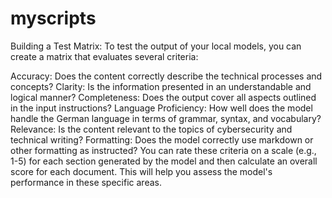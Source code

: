 # myscripts


Building a Test Matrix:
To test the output of your local models, you can create a matrix that evaluates several criteria:

Accuracy: Does the content correctly describe the technical processes and concepts?
Clarity: Is the information presented in an understandable and logical manner?
Completeness: Does the output cover all aspects outlined in the input instructions?
Language Proficiency: How well does the model handle the German language in terms of grammar, syntax, and vocabulary?
Relevance: Is the content relevant to the topics of cybersecurity and technical writing?
Formatting: Does the model correctly use markdown or other formatting as instructed?
You can rate these criteria on a scale (e.g., 1-5) for each section generated by the model and then calculate an overall score for each document. This will help you assess the model's performance in these specific areas.
